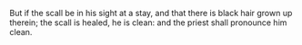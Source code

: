 But if the scall be in his sight at a stay, and that there is black hair grown up therein; the scall is healed, he is clean: and the priest shall pronounce him clean.
